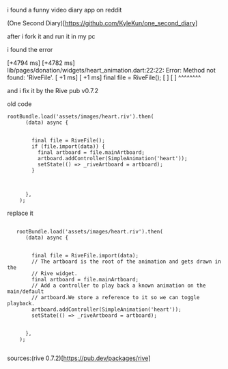 

i found a funny video diary app on reddit

(One Second Diary)[https://github.com/KyleKun/one_second_diary]

after i fork it and run it in my pc

i found the error



[+4794 ms] [+4782 ms] lib/pages/donation/widgets/heart_animation.dart:22:22: Error: Method not found: 'RiveFile'.
[   +1 ms] [   +1 ms]         final file = RiveFile();
[        ] [        ]                      ^^^^^^^^


and i fix it by the Rive pub v0.7.2

old code

```
rootBundle.load('assets/images/heart.riv').then(
      (data) async {


        final file = RiveFile();
        if (file.import(data)) {
          final artboard = file.mainArtboard;
          artboard.addController(SimpleAnimation('heart'));
          setState(() => _riveArtboard = artboard);
        }



      },
    );

```

replace it

```

   rootBundle.load('assets/images/heart.riv').then(
      (data) async {


        final file = RiveFile.import(data);
        // The artboard is the root of the animation and gets drawn in the
        // Rive widget.
        final artboard = file.mainArtboard;
        // Add a controller to play back a known animation on the main/default
        // artboard.We store a reference to it so we can toggle playback.
        artboard.addController(SimpleAnimation('heart'));
        setState(() => _riveArtboard = artboard);


      },
    );


```




sources:(rive 0.7.2)[https://pub.dev/packages/rive]

